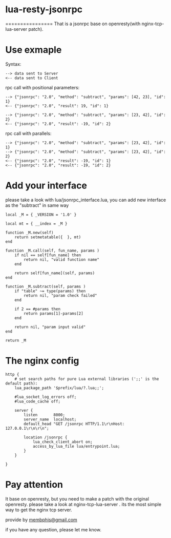 # lua-resty-jsonrpc
================
That is a jsonrpc base on openresty(with nginx-tcp-lua-server patch).


Use exmaple
================
Syntax:

```
--> data sent to Server
<-- data sent to Client
```

rpc call with positional parameters:

```
--> {"jsonrpc": "2.0", "method": "subtract", "params": [42, 23], "id": 1}
<-- {"jsonrpc": "2.0", "result": 19, "id": 1}
```

```
--> {"jsonrpc": "2.0", "method": "subtract", "params": [23, 42], "id": 2}
<-- {"jsonrpc": "2.0", "result": -19, "id": 2}
```

rpc call with parallels:
```
--> {"jsonrpc": "2.0", "method": "subtract", "params": [23, 42], "id": 1}
--> {"jsonrpc": "2.0", "method": "subtract", "params": [23, 42], "id": 2}
<-- {"jsonrpc": "2.0", "result": -19, "id": 1}
<-- {"jsonrpc": "2.0", "result": -19, "id": 2}
```

Add your interface
================
please take a look with lua/jsonrpc_interface.lua, you can add new interface as the "subtract" in same way

```
local _M = { _VERSION = '1.0' }

local mt = { __index = _M }

function _M.new(self)
    return setmetatable({  }, mt)
end

function _M.call(self, fun_name, params )
	if nil == self[fun_name] then
		return nil, "valid function name"
	end

	return self[fun_name](self, params)
end

function _M.subtract(self, params )
	if "table" ~= type(params) then
		return nil, "param check failed"
	end

	if 2 == #params then
		return params[1]-params[2]
	end

	return nil, "param input valid"
end

return _M
```

The nginx config
================

```
http {
    # set search paths for pure Lua external libraries (';;' is the default path):
    lua_package_path '$prefix/lua/?.lua;;';

    #lua_socket_log_errors off;
    #lua_code_cache off;

    server {
        listen       8000;
        server_name  localhost;
        default_head "GET /jsonrpc HTTP/1.1\r\nHost: 127.0.0.1\r\n\r\n";

        location /jsonrpc {
            lua_check_client_abort on;
            access_by_lua_file lua/entrypoint.lua;
        }
    }

}
```

Pay attention
================
It base on openresty, but you need to make a patch with the original openresty. please take a look at nginx-tcp-lua-server . its the most simple way to get the nginx tcp server. 

provide by membphis@gmail.com

if you have any question, please let me know. 
